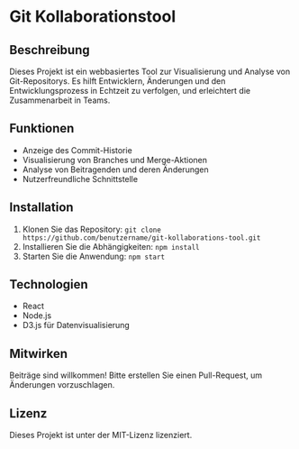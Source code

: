 # Git Kollaborationstool

## Beschreibung
Dieses Projekt ist ein webbasiertes Tool zur Visualisierung und Analyse von Git-Repositorys. Es hilft Entwicklern, Änderungen und den Entwicklungsprozess in Echtzeit zu verfolgen, und erleichtert die Zusammenarbeit in Teams.

## Funktionen
- Anzeige des Commit-Historie
- Visualisierung von Branches und Merge-Aktionen
- Analyse von Beitragenden und deren Änderungen
- Nutzerfreundliche Schnittstelle

## Installation
1. Klonen Sie das Repository: `git clone https://github.com/benutzername/git-kollaborations-tool.git`
2. Installieren Sie die Abhängigkeiten: `npm install`
3. Starten Sie die Anwendung: `npm start`

## Technologien
- React
- Node.js
- D3.js für Datenvisualisierung

## Mitwirken
Beiträge sind willkommen! Bitte erstellen Sie einen Pull-Request, um Änderungen vorzuschlagen.

## Lizenz
Dieses Projekt ist unter der MIT-Lizenz lizenziert.